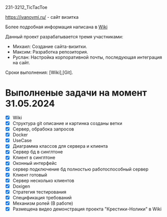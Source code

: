 231-3212_TicTacToe

https://ivanovmi.ru/ - сайт визитка

Более подробная информация написана в [Wiki](https://github.com/MantyZOR/231-3212_TicTacToe/wiki)

Данный проект разрабатывается тремя участниками:

- Михаил: Создание сайта-визитки.
- Максим: Разработка репозитория.
- Руслан: Настройка корпоративной почты, последующая интеграция на сайт.

Сроки выполнения: [Wiki],[Git].


# Выполненые задачи на момент 31.05.2024

- [x] Wiki
- [x] Структура git описание и картинка созданы ветки
- [x] Сервер, обрабока запросов
- [x] Docker
- [x] UseCase
- [x] Диаграмма классов для сервера и клиента
- [x] Сервер бд в синглтоне
- [x] Клиент в синглтоне
- [x] Оконный интерфейс
- [x] сервер подключение бд полностью работоспособный сервер
- [x] Клиент готовый
- [x] Сервер несколько клиентов
- [x] Doxigen
- [x] Стратегия тестирования
- [x] Спецификация требований
- [x] Механизм ролей (В работе)
- [x] Размещена видео демонстрация проекта "Крестики-Нолики" в Wiki
